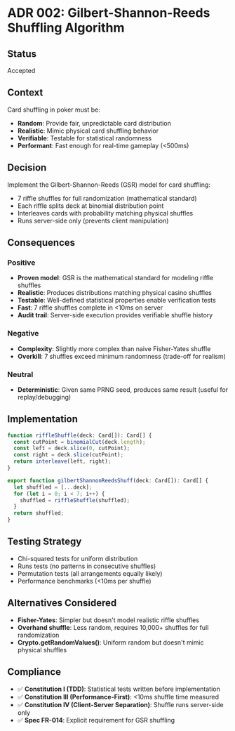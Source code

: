# ADR 002: Gilbert-Shannon-Reeds Shuffling Algorithm

## Status

Accepted

## Context

Card shuffling in poker must be:

- **Random**: Provide fair, unpredictable card distribution
- **Realistic**: Mimic physical card shuffling behavior
- **Verifiable**: Testable for statistical randomness
- **Performant**: Fast enough for real-time gameplay (<500ms)

## Decision

Implement the Gilbert-Shannon-Reeds (GSR) model for card shuffling:

- 7 riffle shuffles for full randomization (mathematical standard)
- Each riffle splits deck at binomial distribution point
- Interleaves cards with probability matching physical shuffles
- Runs server-side only (prevents client manipulation)

## Consequences

### Positive

- **Proven model**: GSR is the mathematical standard for modeling riffle shuffles
- **Realistic**: Produces distributions matching physical casino shuffles
- **Testable**: Well-defined statistical properties enable verification tests
- **Fast**: 7 riffle shuffles complete in <10ms on server
- **Audit trail**: Server-side execution provides verifiable shuffle history

### Negative

- **Complexity**: Slightly more complex than naive Fisher-Yates shuffle
- **Overkill**: 7 shuffles exceed minimum randomness (trade-off for realism)

### Neutral

- **Deterministic**: Given same PRNG seed, produces same result (useful for replay/debugging)

## Implementation

```typescript
function riffleShuffle(deck: Card[]): Card[] {
  const cutPoint = binomialCut(deck.length);
  const left = deck.slice(0, cutPoint);
  const right = deck.slice(cutPoint);
  return interleave(left, right);
}

export function gilbertShannonReedsShuff(deck: Card[]): Card[] {
  let shuffled = [...deck];
  for (let i = 0; i < 7; i++) {
    shuffled = riffleShuffle(shuffled);
  }
  return shuffled;
}
```

## Testing Strategy

- Chi-squared tests for uniform distribution
- Runs tests (no patterns in consecutive shuffles)
- Permutation tests (all arrangements equally likely)
- Performance benchmarks (<10ms per shuffle)

## Alternatives Considered

- **Fisher-Yates**: Simpler but doesn't model realistic riffle shuffles
- **Overhand shuffle**: Less random, requires 10,000+ shuffles for full randomization
- **Crypto.getRandomValues()**: Uniform random but doesn't mimic physical shuffles

## Compliance

- ✅ **Constitution I (TDD)**: Statistical tests written before implementation
- ✅ **Constitution III (Performance-First)**: <10ms shuffle time measured
- ✅ **Constitution IV (Client-Server Separation)**: Shuffle runs server-side only
- ✅ **Spec FR-014**: Explicit requirement for GSR shuffling
